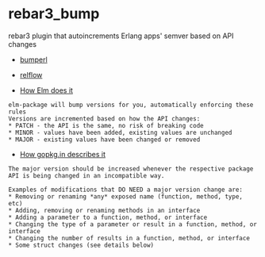 # rebar3_bump
rebar3 plugin that autoincrements Erlang apps' semver based on API changes

* [bumperl](https://github.com/aerosol/bumperl)
* [relflow](https://github.com/RJ/relflow)


* [How Elm does it](https://github.com/elm-lang/elm-package/blob/master/README.md#version-rules)

~~~
elm-package will bump versions for you, automatically enforcing these rules
Versions are incremented based on how the API changes:
* PATCH - the API is the same, no risk of breaking code
* MINOR - values have been added, existing values are unchanged
* MAJOR - existing values have been changed or removed
~~~

* [How gopkg.in describes it](http://labix.org/gopkg.in)

~~~
The major version should be increased whenever the respective package API is being changed in an incompatible way.

Examples of modifications that DO NEED a major version change are:
* Removing or renaming *any* exposed name (function, method, type, etc)
* Adding, removing or renaming methods in an interface
* Adding a parameter to a function, method, or interface
* Changing the type of a parameter or result in a function, method, or interface
* Changing the number of results in a function, method, or interface
* Some struct changes (see details below)
~~~
